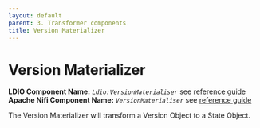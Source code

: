 ```yaml
---
layout: default
parent: 3. Transformer components
title: Version Materializer
---
```


# Version Materializer

<b>LDIO Component Name:</b> <i>`Ldio:VersionMaterialiser`</i> see [reference guide](https://informatievlaanderen.github.io/VSDS-Linked-Data-Interactions/ldio/ldio-transformers/ldio-version-materializer) <br>
<b>Apache Nifi Component Name:</b> <i>`VersionMaterialiser`</i> see [reference guide](https://s01.oss.sonatype.org/#nexus-search;gav~be.vlaanderen.informatievlaanderen.ldes.ldi.nifi~version-materialisation-processor)


The Version Materializer will transform a Version Object to a State Object.